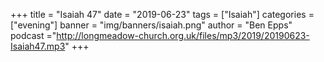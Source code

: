 +++
title = "Isaiah 47"
date = "2019-06-23"
tags = ["Isaiah"]
categories = ["evening"]
banner = "img/banners/isaiah.png"
author = "Ben Epps"
podcast ="http://longmeadow-church.org.uk/files/mp3/2019/20190623-Isaiah47.mp3"
+++
